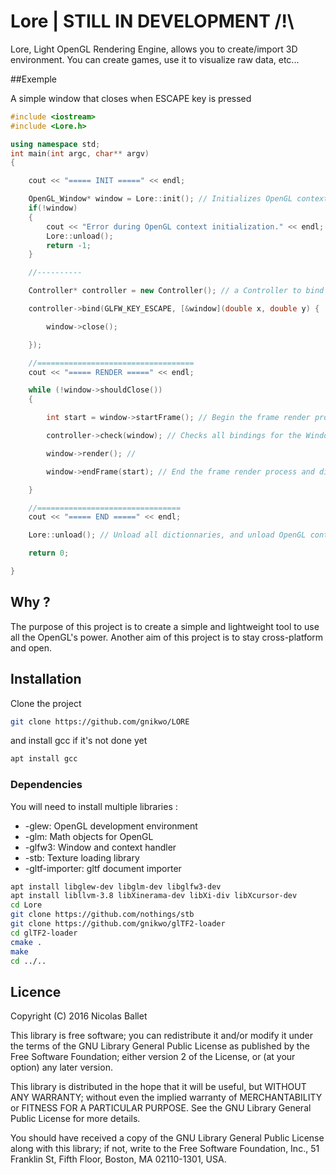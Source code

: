# Lore | STILL IN DEVELOPMENT /!\

Lore, Light OpenGL Rendering Engine, allows you to create/import 3D environment.
You can create games, use it to visualize raw data, etc...

##Exemple

A simple window that closes when ESCAPE key is pressed

```C++
#include <iostream>
#include <Lore.h>

using namespace std;
int main(int argc, char** argv)
{

	cout << "===== INIT =====" << endl;

	OpenGL_Window* window = Lore::init(); // Initializes OpenGL context and creates a Window
	if(!window)
	{
		cout << "Error during OpenGL context initialization." << endl;
		Lore::unload();
		return -1;
	}

    //----------

	Controller* controller = new Controller(); // a Controller to bind the ESCAPE key to the Window

	controller->bind(GLFW_KEY_ESCAPE, [&window](double x, double y) {

		window->close();

    });

	//===================================
	cout << "===== RENDER =====" << endl;

	while (!window->shouldClose())
	{

		int start = window->startFrame(); // Begin the frame render process

		controller->check(window); // Checks all bindings for the Window and execute de fonction if it matches

		window->render(); //

		window->endFrame(start); // End the frame render process and display the image on the window

	}

	//================================
	cout << "===== END =====" << endl;

	Lore::unload(); // Unload all dictionnaries, and unload OpenGL context

    return 0;

}
```
## Why ?

The purpose of this project is to create a simple and lightweight tool to use all the OpenGL's power.
Another aim of this project is to stay cross-platform and open.

## Installation

Clone the project
```bash
git clone https://github.com/gnikwo/LORE
```

and install gcc if it's not done yet
```bash
apt install gcc
```

### Dependencies 

You will need to install multiple libraries :

* -glew: OpenGL development environment
* -glm: Math objects for OpenGL
* -glfw3: Window and context handler
* -stb: Texture loading library
* -gltf-importer: gltf document importer

```bash
apt install libglew-dev libglm-dev libglfw3-dev
apt install libllvm-3.8 libXinerama-dev libXi-div libXcursor-dev
cd Lore
git clone https://github.com/nothings/stb
git clone https://github.com/gnikwo/glTF2-loader
cd glTF2-loader
cmake .
make
cd ../..
```

## Licence

Copyright (C) 2016 Nicolas Ballet

This library is free software; you can redistribute it and/or
modify it under the terms of the GNU Library General Public
License as published by the Free Software Foundation; either
version 2 of the License, or (at your option) any later version.

This library is distributed in the hope that it will be useful,
but WITHOUT ANY WARRANTY; without even the implied warranty of
MERCHANTABILITY or FITNESS FOR A PARTICULAR PURPOSE.  See the GNU
Library General Public License for more details.

You should have received a copy of the GNU Library General Public
License along with this library; if not, write to the
Free Software Foundation, Inc., 51 Franklin St, Fifth Floor,
Boston, MA  02110-1301, USA.
